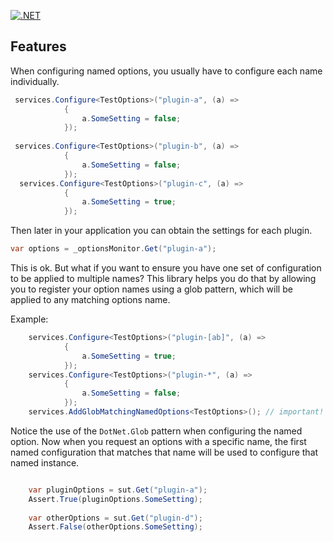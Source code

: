 [![.NET](https://github.com/dazinator/Dazinator.Extensions.Options.Globbing/actions/workflows/dotnet.yml/badge.svg)](https://github.com/dazinator/Dazinator.Extensions.Options.Globbing/actions/workflows/dotnet.yml)


## Features

When configuring named options, you usually have to configure each name individually.

```csharp
 services.Configure<TestOptions>("plugin-a", (a) =>
            {
                a.SomeSetting = false;
            });
            
 services.Configure<TestOptions>("plugin-b", (a) =>
            {
                a.SomeSetting = false;
            });
  services.Configure<TestOptions>("plugin-c", (a) =>
            {
                a.SomeSetting = true;
            });
```

Then later in your application you can obtain the settings for each plugin.

```csharp
var options = _optionsMonitor.Get("plugin-a");
```

This is ok. But what if you want to ensure you have one set of configuration to be applied to multiple names?
This library helps you do that by allowing you to register your option names using a glob pattern, which will be applied to any matching options name.

Example:

```csharp
    services.Configure<TestOptions>("plugin-[ab]", (a) =>
            {
                a.SomeSetting = true;
            });            
    services.Configure<TestOptions>("plugin-*", (a) =>
            {
                a.SomeSetting = false;
            });
    services.AddGlobMatchingNamedOptions<TestOptions>(); // important!  
```

Notice the use of the `DotNet.Glob` pattern when configuring the named option.
Now when you request an options with a specific name, the first named configuration that matches that name will be used to configure that named instance.

```csharp

    var pluginOptions = sut.Get("plugin-a");
    Assert.True(pluginOptions.SomeSetting);
    
    var otherOptions = sut.Get("plugin-d");
    Assert.False(otherOptions.SomeSetting);   

```
